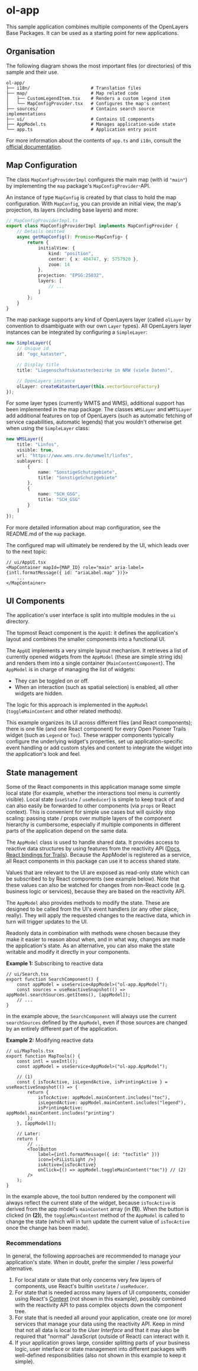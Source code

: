# ol-app

This sample application combines multiple components of the OpenLayers Base Packages.
It can be used as a starting point for new applications.

## Organisation

The following diagram shows the most important files (or directories) of this sample and their use.

```
ol-app/
├── i18n/                       # Translation files
├── map/                        # Map related code
│   ├── CustomLegendItem.tsx    # Renders a custom legend item
│   └── MapConfigProvider.tsx   # Configures the map's content
├── sources/                    # Contains search source implementations
├── ui/                         # Contains UI components
├── AppModel.ts                 # Manages application-wide state
└── app.ts                      # Application entry point
```

For more information about the contents of `app.ts` and `i18n`, consult the [official documentation](https://github.com/open-pioneer/trails-starter/tree/main/docs).

## Map Configuration

The class `MapConfigProviderImpl` configures the main map (with id `"main"`) by implementing the `map` package's `MapConfigProvider`-API.

An instance of type `MapConfig` is created by that class to hold the map configuration.
With `MapConfig`, you can provide an initial view, the map's projection, its layers (including base layers) and more:

```ts
// MapConfigProviderImpl.ts
export class MapConfigProviderImpl implements MapConfigProvider {
    // Details omitted
    async getMapConfig(): Promise<MapConfig> {
        return {
            initialView: {
                kind: "position",
                center: { x: 404747, y: 5757920 },
                zoom: 14
            },
            projection: "EPSG:25832",
            layers: [
                // ...
            ]
        };
    }
}
```

The map package supports any kind of OpenLayers layer (called `olLayer` by convention to disambiguate with our own `Layer` types).
All OpenLayers layer instances can be integrated by configuring a `SimpleLayer`:

```ts
new SimpleLayer({
    // Unique id
    id: "ogc_kataster",

    // Display title
    title: "Liegenschaftskatasterbezirke in NRW (viele Daten)",

    // OpenLayers instance
    olLayer: createKatasterLayer(this.vectorSourceFactory)
});
```

For some layer types (currently WMTS and WMS), additional support has been implemented in the map package.
The classes `WMSLayer` and `WMTSLayer` add additional features on top of OpenLayers (such as automatic fetching of service capabilities, automatic legends) that you wouldn't otherwise get when using the `SimpleLayer` class:

```ts
new WMSLayer({
    title: "Linfos",
    visible: true,
    url: "https://www.wms.nrw.de/umwelt/linfos",
    sublayers: [
        {
            name: "SonstigeSchutzgebiete",
            title: "SonstigeSchutzgebiete"
        },
        {
            name: "SCH_GSG",
            title: "SCH_GSG"
        }
    ]
});
```

For more detailed information about map configuration, see the README.md of the `map` package.

The configured map will ultimately be rendered by the UI, which leads over to the next topic:

```tsx
// ui/AppUI.tsx
<MapContainer mapId={MAP_ID} role="main" aria-label={intl.formatMessage({ id: "ariaLabel.map" })}>
    ...
</MapContainer>
```

## UI Components

The application's user interface is split into multiple modules in the `ui` directory.

The topmost React component is the `AppUI`: it defines the application's layout and combines the smaller components into a functional UI.

The `AppUI` implements a very simple layout mechanism.
It retrieves a list of currently opened widgets from the `AppModel` (these are simple string ids) and renders them into a single container (`MainContentComponent`).
The `AppModel` is in charge of managing the list of widgets:

-   They can be toggled on or off.
-   When an interaction (such as spatial selection) is enabled, all other widgets are hidden.

The logic for this approach is implemented in the `AppModel` (`toggleMainContent` and other related methods).

This example organizes its UI across different files (and React components); there is one file (and one React component) for every Open Pioneer Trails widget (such as `Legend` or `Toc`).
These wrapper components typically configure the underlying widget's properties, set up application-specific event handling or add custom styles and content to integrate the widget into the application's look and feel.

## State management

Some of the React components in this application manage some simple local state (for example, whether the interactions tool menu is currently visible).
Local state (`useState` / `useReducer`) is simple to keep track of and can also easily be forwarded to other components (via `props` or React context).
This is convenient for simple use cases but will quickly stop scaling: passing state / props over multiple layers of the component hierarchy is cumbersome, especially if multiple components in different parts of the application depend on the same data.

The `AppModel` class is used to handle shared data.
It provides access to reactive data structures by using features from the reactivity API ([Docs](https://github.com/conterra/reactivity/blob/main/packages/reactivity-core/README.md), [React bindings for Trails](https://github.com/open-pioneer/trails-core-packages/tree/main/src/packages/reactivity)).
Because the AppModel is registered as a service, all React components in this package can use it to access shared state.

Values that are relevant to the UI are exposed as read-only state which can be subscribed to by React components (see example below).
Note that these values can also be watched for changes from non-React code (e.g. business logic or services), because they are based on the reactivity API.

The `AppModel` also provides methods to modify the state.
These are designed to be called from the UI's event handlers (or any other place, really).
They will apply the requested changes to the reactive data, which in turn will trigger updates to the UI.

Readonly data in combination with methods were chosen because they make it easier to reason about when, and in what way, changes are made the application's state.
As an alternative, you can also make the state writable and modify it directly in your components.

**Example 1:** Subscribing to reactive data

```tsx
// ui/Search.tsx
export function SearchComponent() {
    const appModel = useService<AppModel>("ol-app.AppModel");
    const sources = useReactiveSnapshot(() => appModel.searchSources.getItems(), [appModel]);
    // ...
}
```

In the example above, the `SearchComponent` will always use the current `searchSources` defined by the `AppModel`,
even if those sources are changed by an entirely different part of the application.

**Example 2:** Modifying reactive data

```tsx
// ui/MapTools.tsx
export function MapTools() {
    const intl = useIntl();
    const appModel = useService<AppModel>("ol-app.AppModel");

    // (1)
    const { isTocActive, isLegendActive, isPrintingActive } = useReactiveSnapshot(() => {
        return {
            isTocActive: appModel.mainContent.includes("toc"),
            isLegendActive: appModel.mainContent.includes("legend"),
            isPrintingActive: appModel.mainContent.includes("printing")
        };
    }, [appModel]);

    // Later:
    return (
        // ...
        <ToolButton
            label={intl.formatMessage({ id: "tocTitle" })}
            icon={<PiListLight />}
            isActive={isTocActive}
            onClick={() => appModel.toggleMainContent("toc")} // (2)
        />
    );
}
```

In the example above, the tool button rendered by the component will always reflect the current state of the widget, because `isTocActive` is derived from the app model's `mainContent` array (in **(1)**).
When the button is clicked (in **(2)**), the `toggleMainContent` method of the `AppModel` is called to change the state (which will in turn update the current value of `isTocActive` once the change has been made).

### Recommendations

In general, the following approaches are recommended to manage your application's state.
When in doubt, prefer the simpler / less powerful alternative.

1. For local state or state that only concerns very few layers of components, use React's builtin `useState` / `useReducer`.
2. For state that is needed across many layers of UI components, consider using React's [Context](https://react.dev/learn/passing-data-deeply-with-context) (not shown in this example), possibly combined with the reactivity API to pass complex objects down the component tree.
3. For state that is needed all around your application, create one (or more) services that manage your data using the reactivity API.
   Keep in mind that not all data is local to the _User Interface_ and that it may also be required that "normal" JavaScript (outside of React) can interact with it.
4. If your application grows large, consider splitting parts of your business logic, user interface or state management into different packages with well-defined responsibilities (also not shown in this example to keep it simple).
